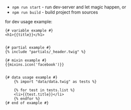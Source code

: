- `npm run start` - run dev-server and let magic happen, or
- `npm run build` - build project from sources

for dev usage example:

    {# variable example #}
    <h1>{{title}}</h1>


    {# partial example #}
    {% include "partials/_header.twig" %}

    {# mixin example #}
    {{mixins.icon('facebook')}}


    {# data usage example #}
    	{% import "data/data.twig" as tests %}

    	{% for test in tests.list %}
    	<li>{{test.title}}</li>
    	{% endfor %}
    {# end of example #}
